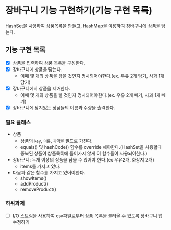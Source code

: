 # 장바구니 기능 구현하기(기능 구현 목록)
HashSet을 사용하여 상품목록을 만들고, HashMap을 이용하여 장바구니에 상품을 담는다.

## 기능 구현 목록
- [x] 상품을 입력하여 상품 목록을 구성한다.
- [x] 장바구니에 상품을 담는다.
  - 이때 몇 개의 상품을 담을 것인지 명시되어야한다.(ex. 우유 2개 담기, 사과 1개 담기)
- [x] 장바구니에서 상품을 제거한다.
  - 이때 몇 개의 상품을 뺼 것인지 명시되어야한다.(ex. 우유 2개 빼기, 사과 1개 빼기)
- [x] 장바구니에 담겨있는 상품들의 이름과 수량을 출력한다.

### 필요 클래스
- 상품
  - 상품의 `key`, `이름`, `가격`을 필드로 가진다.
  - equals() 및 hashCode() 함수를 override 해야한다.(HashSet을 사용할때 중복된 상품이 상품목록에 들어가지 않게 이 함수들이 사용되어한다.)
- 장바구니: 두개 이상의 상품을 담을 수 있어야 한다.(ex 우유2개, 화장지 2개)
  - items를 가지고 있다.
- 다음과 같은 함수를 가지고 있어야한다.
  - showItems()
  - addProduct()
  - removeProduct()

### 하위과제
- [ ] I/O 스트림을 사용하여 csv파일로부터 상품 목록을 불러올 수 있도록 장바구니 앱 수정하기